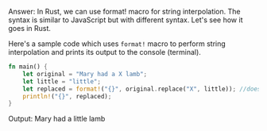 Answer:
In Rust, we can use format! macro for string interpolation. The syntax is similar to JavaScript but with different syntax. Let's see how it goes in Rust.

Here's a sample code which uses `format!` macro to perform string interpolation and prints its output to the console (terminal).
```rust
fn main() {
    let original = "Mary had a X lamb";
    let little = "little";
    let replaced = format!("{}", original.replace("X", little)); //does not change the original string
    println!("{}", replaced);
}
```
Output:
Mary had a little lamb
